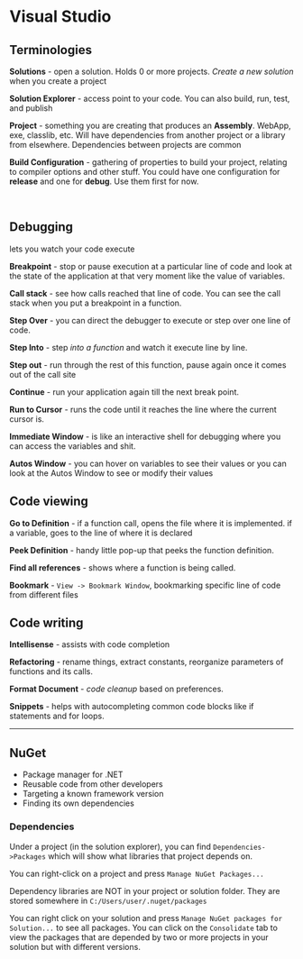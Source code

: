 # Visual Studio

## Terminologies

**Solutions** - open a solution. Holds 0 or more projects. *Create a new solution* when you create a project

**Solution Explorer** - access point to your code. You can also build, run, test, and publish

**Project** - something you are creating that produces an **Assembly**. WebApp, exe, classlib, etc. Will have dependencies from another project or a library from elsewhere. Dependencies between projects are common

**Build Configuration** - gathering of properties to build your project, relating to compiler options and other stuff. You could have one configuration for **release** and one for **debug**. Use them first for now.

<br>

## Debugging 
lets you watch your code execute

**Breakpoint** - stop or pause execution at a particular line of code and look at the state of the application at that very moment like the value of variables.

**Call stack** - see how calls reached that line of code. You can see the call stack when you put a breakpoint in a function.

**Step Over** - you can direct the debugger to execute or step over one line of code.

**Step Into** - step *into a function* and watch it execute line by line. 

**Step out** - run through the rest of this function, pause again once it comes out of the call site

**Continue** - run your application again till the next break point.

**Run to Cursor** - runs the code until it reaches the line where the current cursor is. 

**Immediate Window** - is like an interactive shell for debugging where you can access the variables and shit.

**Autos Window** - you can hover on variables to see their values or you can look at the Autos Window to see or modify their values

## Code viewing

**Go to Definition** - if a function call, opens the file where it is implemented. if a variable, goes to the line of where it is declared

**Peek Definition** - handy little pop-up that peeks the function definition.

**Find all references** - shows where a function is being called.

**Bookmark** - `View -> Bookmark Window`, bookmarking specific line of code from different files

## Code writing

**Intellisense** - assists with code completion

**Refactoring** - rename things, extract constants, reorganize parameters of functions and its calls.

**Format Document** - *code cleanup* based on preferences.

**Snippets** - helps with autocompleting common code blocks like if statements and for loops.


---

## NuGet

- Package manager for .NET
- Reusable code from other developers
- Targeting a known framework version
- Finding its own dependencies

### Dependencies
Under a project (in the solution explorer), you can find `Dependencies->Packages` which will show what libraries that project depends on. <br>

You can right-click on a project and press `Manage NuGet Packages...` <br>

Dependency libraries are NOT in your project or solution folder. They are stored somewhere in `C:/Users/user/.nuget/packages`

You can right click on your solution and press `Manage NuGet packages for Solution...` to see all packages. You can click on the `Consolidate` tab to view the packages that are depended by two or more projects in your solution but with different versions.